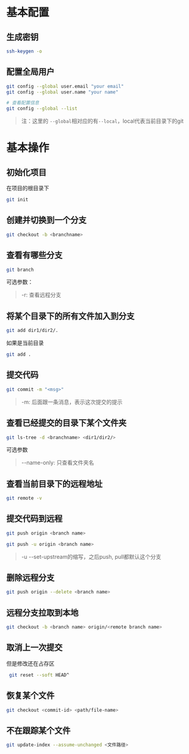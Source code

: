 # 基本配置
## 生成密钥
```bash
ssh-keygen -o
```



## 配置全局用户
```bash
git config --global user.email "your email"
git config --global user.name "your name"

# 查看配置信息
git config --global --list
```

> 注：这里的 `--global`相对应的有`--local`，local代表当前目录下的git
>



# 基本操作
## 初始化项目
在项目的根目录下

```bash
git init
```



## 创建并切换到一个分支
```bash
git checkout -b <branchname>
```



## 查看有哪些分支
```bash
git branch
```



可选参数：

> -r: 查看远程分支
>



## 将某个目录下的所有文件加入到分支
```bash
git add dir1/dir2/.
```



如果是当前目录

```bash
git add .
```



## 提交代码
```bash
git commit -m "<msg>"
```



> -m: 后面跟一条消息，表示这次提交的提示
>



## 查看已经提交的目录下某个文件夹
```bash
git ls-tree -d <branchname> <dir1/dir2/>
```



可选参数

> --name-only: 只查看文件夹名
>



## 查看当前目录下的远程地址
```bash
git remote -v
```



## 提交代码到远程
```bash
git push origin <branch name>
```



```bash
git push -u origin <branch name>
```

> -u --set-upstream的缩写，之后push, pull都默认这个分支
>



## 删除远程分支
```bash
git push origin --delete <branch name>
```



## 远程分支拉取到本地
```bash
git checkout -b <branch name> origin/<remote branch name>
```



## 取消上一次提交
但是修改还在占存区

```bash
 git reset --soft HEAD^
```



## 恢复某个文件
```bash
git checkout <commit-id> <path/file-name>
```



## 不在跟踪某个文件
```bash
git update-index --assume-unchanged <文件路径>
```

